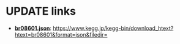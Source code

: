 # UPDATE links

+ **[br08601.json](br08601.json)**: https://www.kegg.jp/kegg-bin/download_htext?htext=br08601&format=json&filedir=